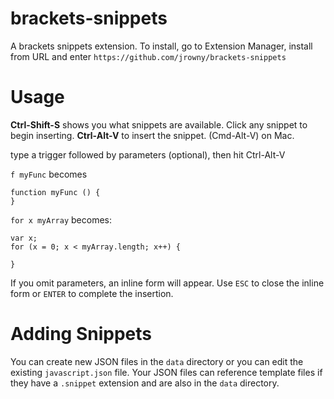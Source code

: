 
brackets-snippets
=================

A brackets snippets extension. To install, go to Extension Manager, install from URL and enter `https://github.com/jrowny/brackets-snippets`

Usage
=====
**Ctrl-Shift-S** shows you what snippets are available. Click any snippet to begin inserting.
**Ctrl-Alt-V** to insert the snippet. (Cmd-Alt-V) on Mac.

type a trigger followed by parameters (optional), then hit Ctrl-Alt-V  

```f myFunc``` becomes 

```
function myFunc () {
}
```

```for x myArray```
becomes:
```
var x;
for (x = 0; x < myArray.length; x++) {

}
```

If you omit parameters, an inline form will appear. Use `ESC` to close the inline form or `ENTER` to complete the insertion.

Adding Snippets
===============
You can create new JSON files in the ```data``` directory or you can edit the existing ```javascript.json``` file. Your JSON files can reference template files if they have a `.snippet` extension and are also in the `data` directory.
